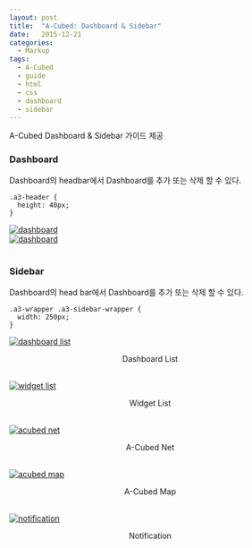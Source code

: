 ```yaml
---
layout: post
title:  "A-Cubed: Dashboard & Sidebar"
date:   2015-12-21
categories:
  - Markup
tags:
  - A-Cubed
  - guide
  - html
  - css
  - dashboard
  - sidebar
---
```


A-Cubed Dashboard & Sidebar 가이드 제공

### Dashboard

Dashboard의 headbar에서 Dashboard를 추가 또는 삭제 할 수 있다.

```
.a3-header {
  height: 40px;
}
```

<a href="{{ site.url }}/images/works/20151221/image-1.jpg"><img src="{{ site.url }}/images/works/20151221/image-1.jpg" alt="dashboard"></a>
<br>
<a href="{{ site.url }}/images/works/20151221/image-2.jpg"><img src="{{ site.url }}/images/works/20151221/image-2.jpg" alt="dashboard"></a>
<br>
<br>

### Sidebar

Dashboard의 head bar에서 Dashboard를 추가 또는 삭제 할 수 있다.

```
.a3-wrapper .a3-sidebar-wrapper {
  width: 250px;
}
```

<a href="{{ site.url }}/images/works/20151221/image-3.jpg"><img src="{{ site.url }}/images/works/20151221/image-3.jpg" alt="dashboard list"></a>
<center>Dashboard List</center><br>

<a href="{{ site.url }}/images/works/20151221/image-4.jpg"><img src="{{ site.url }}/images/works/20151221/image-4.jpg" alt="widget list"></a>
<center>Widget List</center><br>

<a href="{{ site.url }}/images/works/20151221/image-5.jpg"><img src="{{ site.url }}/images/works/20151221/image-5.jpg" alt="acubed net"></a>
<center>A-Cubed Net</center><br>

<a href="{{ site.url }}/images/works/20151221/image-6.jpg"><img src="{{ site.url }}/images/works/20151221/image-6.jpg" alt="acubed map"></a>
<center>A-Cubed Map</center><br>

<a href="{{ site.url }}/images/works/20151221/image-7.jpg"><img src="{{ site.url }}/images/works/20151221/image-7.jpg" alt="notification"></a>
<center>Notification</center>